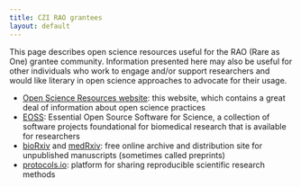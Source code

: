 ```yaml
---
title: CZI RAO grantees
layout: default
---
```


This page describes open science resources useful for the RAO (Rare as One) 
grantee community.
Information presented here may also be useful for other individuals who work to engage 
and/or support researchers and would like literary in open science approaches to 
advocate for their usage. 

- [Open Science Resources website](https://chanzuckerberg.github.io/open-science/): this website, which contains a great deal of information about open science practices
- [EOSS](https://chanzuckerberg.com/eoss/): Essential Open Source Software for Science, a collection of software projects foundational for biomedical research that is available for researchers
- [bioRxiv](https://www.biorxiv.org/) and [medRxiv](https://www.medrxiv.org/): free online archive and distribution site for unpublished manuscripts (sometimes called preprints)
- [protocols.io](https://www.protocols.io/): platform for sharing reproducible scientific research methods
